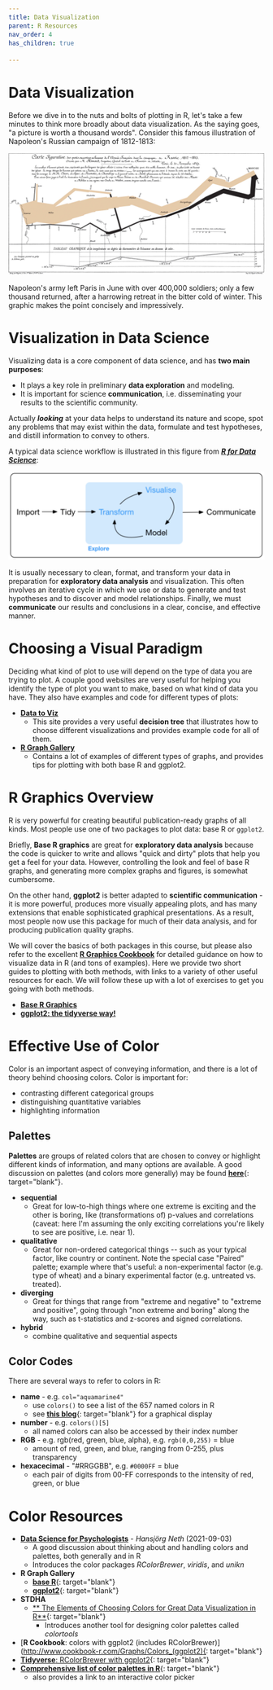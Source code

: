 ```yaml
---
title: Data Visualization
parent: R Resources
nav_order: 4
has_children: true

---
```


# Data Visualization

Before we dive in to the nuts and bolts of plotting in R, let's take a few minutes to think more broadly about data visualization. As the saying goes, "a picture is worth a thousand words". Consider this famous illustration of Napoleon's Russian campaign of 1812-1813:

![](Images/Minard_Napolen_1812.jpg)

Napoleon's army left Paris in June with over 400,000 soldiers; only a few thousand returned, after a harrowing retreat in the bitter cold of winter. This graphic makes the point concisely and impressively.


# Visualization in Data Science

Visualizing data is a core component of data science, and has **two main purposes**:

+ It plays a key role in preliminary **data exploration** and modeling.
+ It is important for science **communication**, i.e. disseminating your results to the scientific community.

Actually ***looking*** at your data helps to understand its nature and scope, spot any problems that may exist within the data, formulate and test hypotheses, and distill information to convey to others.

A typical data science workflow is illustrated in this figure from [***R for Data Science***](https://r4ds.had.co.nz/explore-intro.html):

![](Images/data_viz_cycle.png)

It is usually necessary to clean, format, and transform your data in preparation for **exploratory data analysis** and visualization. This often involves an iterative cycle in which we use or data to generate and test hypotheses and to discover and model relationships. Finally, we must **communicate** our results and conclusions in a clear, concise, and effective manner.


# Choosing a Visual Paradigm

Deciding what kind of plot to use will depend on the type of data you are trying to plot. A couple good websites are very useful for helping you identify the type of plot you want to make, based on what kind of data you have. They also have examples and code for different types of plots:

+ [**Data to Viz**](https://www.data-to-viz.com/)
  + This site provides a very useful **decision tree** that illustrates how to choose different visualizations and provides example code for all of them.
+ [**R Graph Gallery**](https://www.r-graph-gallery.com/index.html)
  + Contains a lot of examples of different types of graphs, and provides tips for plotting with both base R and ggplot2.


# R Graphics Overview

R is very powerful for creating beautiful publication-ready graphs of all kinds. Most people use one of two packages to plot data: base R or `ggplot2`.

Briefly, **Base R graphics** are great for **exploratory data analysis** because the code is quicker to write and allows "quick and dirty" plots that help you get a feel for your data. However, controlling the look and feel of base R graphs, and generating more complex graphs and figures, is somewhat cumbersome.

On the other hand, **ggplot2** is better adapted to **scientific communication** - it is more powerful, produces more visually appealing plots, and has many extensions that enable sophisticated graphical presentations. As a result, most people now use this package for much of their data analysis, and for producing publication quality graphs.

We will cover the basics of both packages in this course, but please also refer to the excellent [**R Graphics Cookbook**](https://r-graphics.org/index.html) for detailed guidance on how to visualize data in R (and tons of examples). Here we provide two short guides to plotting with both methods, with links to a variety of other useful resources for each. We will follow these up with a lot of exercises to get you going with both methods.

+ [**Base R Graphics**](1_base_r.html)
+ [**ggplot2: the tidyverse way!**](3_ggplot2.html)


# Effective Use of Color

Color is an important aspect of conveying information, and there is a lot of theory behind choosing colors. Color is important for:

+ contrasting different categorical groups
+ distinguishing quantitative variables
+ highlighting information

## Palettes

**Palettes** are groups of related colors that are chosen to convey or highlight different kinds of information, and many options are available. A good discussion on palettes (and colors more generally) may be found [**here**](https://bookdown.org/hneth/ds4psy/D-1-apx-colors-intro.html){: target="blank"}.

+ **sequential**
  - Great for low-to-high things where one extreme is exciting and the other is boring, like (transformations of) p-values and correlations (caveat: here I'm assuming the only exciting correlations you're likely to see are positive, i.e. near 1).
+ **qualitative**
  - Great for non-ordered categorical things -- such as your typical factor, like country or continent. Note the special case "Paired" palette; example where that's useful: a non-experimental factor (e.g. type of wheat) and a binary experimental factor (e.g. untreated vs. treated).
+ **diverging**
  - Great for things that range from "extreme and negative" to "extreme and positive", going through "non extreme and boring" along the way, such as t-statistics and z-scores and signed correlations.
+ **hybrid**
  - combine qualitative and sequential aspects

## Color Codes

There are several ways to refer to colors in R:

  + **name** - e.g. `col="aquamarine4"`
    - use `colors()` to see a list of the 657 named colors in R
    - see [**this blog**](https://www.datanovia.com/en/blog/awesome-list-of-657-r-color-names/){: target="blank"} for a graphical display
  + **number** - e.g. `colors()[5]`
    - all named colors can also be accessed by their index number
  + **RGB** - e.g. rgb(red, green, blue, alpha), e.g. `rgb(0,0,255)` = blue
    - amount of red, green, and blue, ranging from 0-255, plus transparency
  + **hexacecimal** - "#RRGGBB", e.g. `#0000FF` = blue
    - each pair of digits from 00-FF corresponds to the intensity of red, green, or blue


# Color Resources

+ [**Data Science for Psychologists**](https://bookdown.org/hneth/ds4psy/) - _Hansjörg Neth_ (2021-09-03)
  - A good discussion about thinking about and handling colors and palettes, both generally and in R
  - Introduces the color packages *RColorBrewer*, *viridis*, and *unikn*
+ **R Graph Gallery**
  + [**base R**](https://www.r-graph-gallery.com/colors.html){: target="blank"}
  + [**ggplot2**](https://www.r-graph-gallery.com/ggplot2-color.html){: target="blank"}
+ **STDHA**
  + [** The Elements of Choosing Colors for Great Data Visualization in R**](http://www.sthda.com/english/wiki/the-elements-of-choosing-colors-for-great-data-visualization-in-r){: target="blank"}
    - Introduces another tool for designing color palettes called *colortools*
+ [**R Cookbook**: colors with ggplot2 (includes RColorBrewer)](http://www.cookbook-r.com/Graphs/Colors_(ggplot2){: target="blank"}
+ [**Tidyverse**: RColorBrewer with ggplot2](https://ggplot2.tidyverse.org/reference/scale_brewer.html){: target="blank"}
+ [**Comprehensive list of color palettes in R**](https://github.com/EmilHvitfeldt/r-color-palettes){: target="blank"}
  - also provides a link to an interactive color picker

